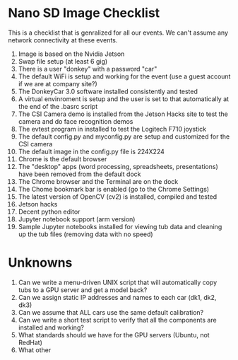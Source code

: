 # Nano SD Image Checklist
This is a checklist that is genralized for all our events.  We can't assume any network connectivity at these events.

1. Image is based on the Nvidia Jetson
1. Swap file setup (at least 6 gig)
1. There is a user "donkey" with a password "car"
1. The default WiFi is setup and working for the event (use a guest account if we are at company site?)
1. The DonkeyCar 3.0 software installed consistently and tested
1. A virtual envinroment is setup and the user is set to that automatically at the end of the .basrc script
1. The CSI Camera demo is installed from the Jetson Hacks site to test the camera and do face recognition demos
1. The evtest program in installed to test the Logitech F710 joystick
1. The default config.py and myconfig.py are setup and customized for the CSI camera
1. The default image in the config.py file is 224X224
1. Chrome is the default browser
1. The "desktop" apps (word processing, spreadsheets, presentations) have been removed from the default dock
1. The Chrome browser and the Terminal are on the dock
1. The Chome bookmark bar is enabled (go to the Chrome Settings)
1. The latest version of OpenCV (cv2) is installed, compiled and tested
1. Jetson hacks
1. Decent python editor
1. Jupyter notebook support (arm version)
1. Sample Jupyter notebooks installed for viewing tub data and cleaning up the tub files (removing data with no speed)


# Unknowns
1. Can we write a menu-driven UNIX script that will automatically copy tubs to a GPU server and get a model back?
1. Can we assign static IP addresses and names to each car (dk1, dk2, dk3)
1. Can we assume that ALL cars use the same default calibration?
1. Can we write a short test script to verify that all the components are installed and working?
1. What standards should we have for the GPU servers (Ubuntu, not RedHat)
1. What other 
